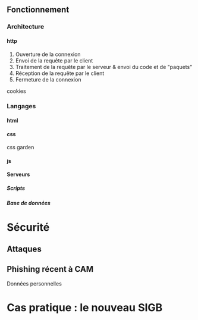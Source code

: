 ## Fonctionnement

### Architecture

#### http

1. Ouverture de la connexion
2. Envoi de la requête par le client
3. Traitement de la requête par le serveur & envoi du code et de "paquets"
4. Réception de la requête par le client
5. Fermeture de la connexion

cookies

### Langages

#### html

#### css

css garden

#### js


#### Serveurs

##### Scripts



##### Base de données


# Sécurité

## Attaques

## Phishing récent à CAM

Données personnelles



# Cas pratique : le nouveau SIGB




